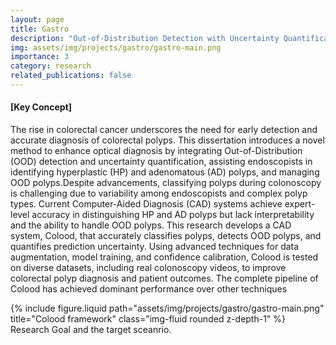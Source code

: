 ```yaml
---
layout: page
title: Gastro
description: "Out-of-Distribution Detection with Uncertainty Quantification in Optical Diagnosis of Colorectal Polyps.<p style='text-align:right; color:gray'>2024.04 - current</p>"
img: assets/img/projects/gastro/gastro-main.png
importance: 3
category: research
related_publications: false
---
```


#### [Key Concept]
The rise in colorectal cancer underscores the need for early detection and accurate diagnosis of colorectal polyps. This dissertation introduces a novel method to enhance optical diagnosis by integrating Out-of-Distribution (OOD) detection and uncertainty quantification, assisting endoscopists in identifying hyperplastic (HP) and adenomatous (AD) polyps, and managing OOD polyps.Despite advancements, classifying polyps during colonoscopy is challenging due to variability among endoscopists and complex polyp types. Current Computer-Aided Diagnosis (CAD) systems achieve expert-level accuracy in distinguishing HP and AD polyps but lack interpretability and the ability to handle OOD polyps. This research develops a CAD system, Colood, that accurately classifies polyps, detects OOD polyps, and quantifies prediction uncertainty. Using advanced techniques for data augmentation, model training, and confidence calibration, Colood is tested on diverse datasets, including real colonoscopy videos, to improve colorectal polyp diagnosis and patient outcomes. The complete pipeline of Colood has achieved dominant performance over other techniques

<div class="row justify-content-sm-center">
    <div class="col-sm mt-3 mt-md-0">
        {% include figure.liquid path="assets/img/projects/gastro/gastro-main.png" title="Colood framework" class="img-fluid rounded z-depth-1" %}
    </div>
</div>
<div class="caption">
    Research Goal and the target sceanrio.
</div>